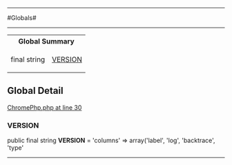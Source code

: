 - - -

#Globals#

- - -

<table id="summary_global" class="title">
<tr><th colspan="2" class="title">Global Summary</th></tr>
<tr>
<td>final  string</td>
<td class="description"><p class="name"><a href="#https://github.com/JeyDotC/Hirudo-docs/blob/master/ChromePhp/ChromePhp.md#version">VERSION</a></p><p class="description"></p></td>
</tr>
</table>

<h2 id="detail_global">Global Detail</h2>

<a href="https://github.com/JeyDotC/Hirudo/blob/master/ChromePhp.php#L30" target='_blank'>ChromePhp.php at line 30</a>

<h3 id="VERSION">VERSION</h3>


public final  string **VERSION** = 'columns' =&gt; array('label', 'log', 'backtrace', 'type'

<div class="details">
<p></p>
</div>

- - -

